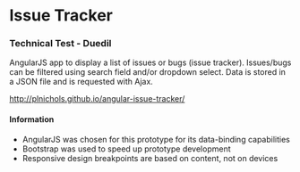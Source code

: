# Issue Tracker

### Technical Test - Duedil

AngularJS app to display a list of issues or bugs (issue tracker).
Issues/bugs can be filtered using search field and/or dropdown select.
Data is stored in a JSON file and is requested with Ajax.

http://plnichols.github.io/angular-issue-tracker/


#### Information
 - AngularJS was chosen for this prototype for its data-binding capabilities
 - Bootstrap was used to speed up prototype development
 - Responsive design breakpoints are based on content, not on devices
